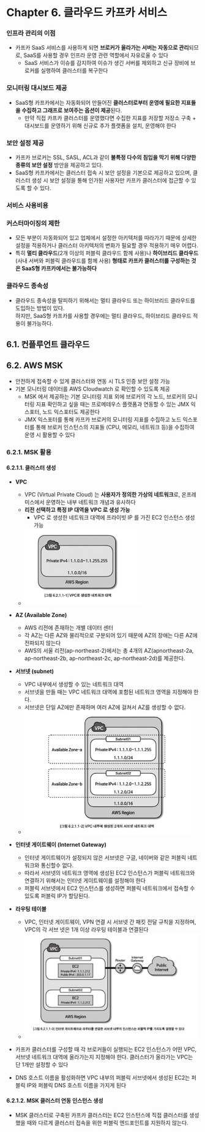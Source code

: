 # Chapter 6. 클라우드 카프카 서비스

### 인프라 관리의 이점
- 카프카 SaaS 서비스를 사용하게 되면 **브로커가 올라가는 서버는 자동으로 관리**되므로, SaaS를 사용할 경우 인프라 운영 관련 역할에서 자유로울 수 있다
  - SaaS 서비스가 이슈를 감지하여 이슈가 생긴 서버를 제외하고 신규 장비에 브로커를 실행하여 클러스터를 복구한다

### 모니터링 대시보드 제공
- SaaS형 카프카에서는 자동화되어 만들어진 **클러스터로부터 운영에 필요한 지표들을 수집하고 그래프로 보여주는 옵션이 제공**된다. 
  - 만약 직접 카프카 클러스터를 운영했다면 수집한 지표를 저장할 저장소 구축 + 대시보드를 운영하기 위해 신규로 추가 플랫폼을 설치, 운영해야 한다

### 보안 설정 제공
- 카프카 브로커는 SSL, SASL, ACL과 같이 **불특정 다수의 침입을 막기 위해 다양한 종류의 보안 설정** 방안을 제공하고 있다.
- SaaS형 카프카에서는 클러스터 접속 시 보안 설정을 기본으로 제공하고 있으며, 클러스터 생성 시 보안 설정을 통해 인가된 사용자만 카프카 클러스터에 접근할 수 있도록 할 수 있다.

### 서비스 사용비용

### 커스터마이징의 제한
- 모든 부분이 자동화되어 있고 업체에서 설정한 아키텍처를 따라가기 때문에 상세한 설정을 적용하거나 클러스터 아키텍처의 변화가 필요할 경우 적용하기 매우 어렵다.
- 특히 **멀티 클라우드**(2개 이상의 퍼블릭 클라우드 함께 사용)나 **하이브리드 클라우드**(사내 서버와 퍼블릭 클라우드를 함께 사용) **형태로 카프카 클러스터를 구성하는 것은 SaaS형 카프카에서는 불가능하다**

### 클라우드 종속성
- 클라우드 종속성을 탈피하기 위해서는 멀티 클라우드 또는 하이브리드 클라우드를 도입하는 방법이 있다. <br> 하지만, SaaS형 카프카를 사용할 경우에는 멀티 클라우드, 하이브리드 클라우드 적용이 불가능하다.

## 6.1. 컨플루언트 클라우드

## 6.2. AWS MSK
- 안전하게 접속할 수 있게 클러스터와 연동 시 TLS 인증 보안 설정 가능
- 기본 모니터링 데이터를 AWS Cloudwatch 로 확인할 수 있도록 제공
  - MSK 에서 제공하는 기본 모니터링 지표 외에 브로커의 각 노드, 브로커의 모니터링 지표 확인하고 싶을 때는 프로메테우스 플랫폼과 연동할 수 있는 JMX 익스포터, 노드 익스포터도 제공한다
  - JMX 익스포터를 통해 카프카 브로커의 모니터링 지표를 수집하고 노드 익스포터를 통해 브로커 인스턴스의 지표들 (CPU, 메모리, 네트워크 등)을 수집하여 운영 시 활용할 수 있다

### 6.2.1. MSK 활용
#### 6.2.1.1. 클러스터 생성
- **VPC**
  - VPC (Virtual Private Cloud) 는 **사용자가 정의한 가상의 네트워크**로, 온프레미스에서 운영하는 내부 네트워크 개념과 유사하다
  - **리전 선택하고 특정 IP 대역을 VPC 로 생성 가능**
    - VPC 로 생성한 네트워크 대역에 프라이빗 IP 를 가진 EC2 인스턴스 생성 가능
  - ![alt text](image.png)
- **AZ (Available Zone)**
  - AWS 리전에 존재하는 개별 데이터 센터
  - 각 AZ는 다른 AZ와 물리적으로 구분되어 있기 때문에 AZ의 장애는 다른 AZ에 전파되지 않는다 
  - AWS의 서울 리전(ap-northeast-2)에서는 총 4개의 AZ(apnortheast-2a, ap-northeast-2b, ap-northeast-2c, ap-northeast-2d)를 제공한다.
- **서브넷 (subnet)**
  - VPC 내부에서 생성할 수 있는 네트워크 대역
  - 서브넷을 만들 때는 VPC 네트워크 대역에 포함된 네트워크 영역을 지정해야 한다.
  - 서브넷은 단일 AZ에만 존재하며 여러 AZ에 걸쳐서 AZ를 생성할 수 없다.
  - ![alt text](image-1.png)
- **인터넷 게이트웨이 (Internet Gateway)**
  - 인터넷 게이트웨이가 설정되지 않은 서브넷은 구글, 네이버와 같은 퍼블릭 네트워크와 통신할수 없다. 
  - 따라서 서브넷의 네트워크 영역에 생성된 EC2 인스턴스가 퍼블릭 네트워크와 연결하기 위해서는 인터넷 게이트웨이를 설정해야 한다
  - 퍼블릭 서브넷에서 EC2 인스턴스를 생성하면 퍼블릭 네트워크에서 접속할 수 있도록 퍼블릭 IP가 할당된다.
- **라우팅 테이블**
  - VPC, 인터넷 게이트웨이, VPN 연결 시 서브넷 간 패킷 전달 규칙을 지정하며, VPC의 각 서브 넷은 1개 이상 라우팅 테이블과 연결된다
  - ![alt text](image-2.png)

- 카프카 클러스터를 구성할 때 각 브로커들이 실행되는 EC2 인스턴스가 어떤 VPC, 서브넷 네트워크 대역에 올라가는지 지정해야 한다. 클러스터가 올라가는 VPC는 단 1개만 설정할 수 있다
- DNS 호스트 이름을 활성화하면 VPC 내부의 퍼블릭 서브넷에서 생성된 EC2는 퍼블릭 IP와 퍼블릭 DNS 호스트 이름을 가지게 된다

#### 6.2.1.2. MSK 클러스터 연동 인스턴스 생성
- MSK 클러스터로 구축된 카프카 클러스터는 EC2 인스턴스에 직접 클러스터를 생성했을 때와 다르게 클러스터 접속을 위한 퍼블릭 엔드포인트를 지원하지 않는다.